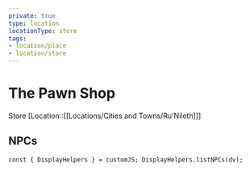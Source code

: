 ```yaml
---
private: true
type: location
locationType: store
tags:
- location/place
- location/store
---
```

# The Pawn Shop
Store
[Location::[[Locations/Cities and Towns/Ru'Nileth]]]

## NPCs
  

```dataviewjs
const { DisplayHelpers } = customJS; DisplayHelpers.listNPCs(dv);
```